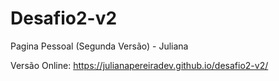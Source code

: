 # Desafio2-v2
Pagina Pessoal (Segunda Versão) - Juliana

Versão Online: https://julianapereiradev.github.io/desafio2-v2/
